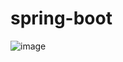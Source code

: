# spring-boot
![image](https://user-images.githubusercontent.com/18685289/162942476-65015788-4fbf-40ad-86eb-a26f310c5d01.png)
